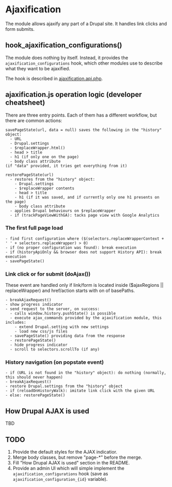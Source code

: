 # Ajaxification

The module allows ajaxify any part of a Drupal site. It handles link clicks and
form submits.

## hook_ajaxification_configurations()

The module does nothing by itself. Instead, it provides the
`ajaxification_configurations` hook, which other modules use to describe what
they want to be ajaxified.

The hook is described in [ajaxification.api.php](./ajaxification.api.php).

## ajaxification.js operation logic (developer cheatsheet)

There are three entry points. Each of them has a different workflow, but there
are common actions:

    savePageState(url, data = null) saves the following in the "history" object:
      - URL
      - Drupal.settings
      - $replaceWrapper.html()
      - head > title
      - h1 (if only one on the page)
      - body class attribute
    (if "data" provided, it tries get everything from it)

    restorePageState(url)
      - restores from the "history" object:
        - Drupal.settings
        - $replaceWrapper contents
        - head > title
        - h1 (if it was saved, and if currently only one h1 presents on the page)
        - body class attribute
      - applies Drupal behaviours on $replaceWrapper
      - if (trackPageViewWithGA): tacks page view with Google Analytics

### The first full page load

    - find first configuration where ($(selectors.replaceWrapperContext + ' ' + selectors.replaceWrapper) > 0)
    - if (no proper configuration was found): break execution
    - if (historyApiOnly && browser does not support History API): break execution
    - savePageState()

### Link click or for submit (doAjax())

These event are handled only if link/form is located inside ($ajaxRegions ||
replaceWrapper) and href/action starts with on of basePaths.

    - breakAjaxRequest()
    - show progress indicator
    - send request to the server, on success:
      - calls window.history.pushState() is possible
      - execute ajax_commands provided by the ajaxification module, this includes:
        - extend Drupal.setting with new settings
        - load new css/js files
      - savePageState() providing data from the response
      - restorePageState()
      - hide progress indicator
      - scroll to selectors.scrollTo (if any)

### History navigation (on popstate event)

    - if (URL is not found in the "history" object): do nothing (normally, this should never happen)
    - breakAjaxRequest()
    - restore Drupal.settings from the "history" object
    - if (reloadOnHistoryWalk): imitate link click with the given URL
    - else: restorePageState()

## How Drupal AJAX is used

TBD

## TODO

1. Provide the default styles for the AJAX indicatior.
1. Merge body classes, but remove "page-*" before the merge.
1. Fill "How Drupal AJAX is used" section in the README.
1. Provide an admin UI which will simple implement the
`ajaxification_configurations` hook (save as `ajaxification_configuration_{id}` variable).
